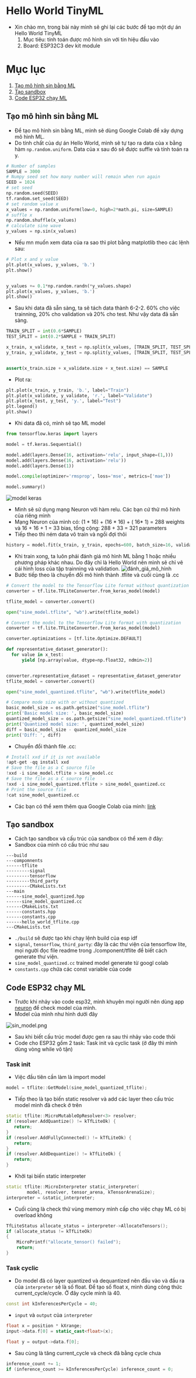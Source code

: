 # Hello World TinyML
- Xin chào mn, trong bài này mình sẽ ghi lại các bước để tạo một dự án Hello World TinyML
    1. Mục tiêu: tính toán được mô hình sin với tín hiệu đầu vào
    2. Board: ESP32C3 dev kit module
# Mục lục
1. [Tạo mô hình sin bằng ML](#tạo-mô-hình-sin-bằng-ml)
2. [Tạo sandbox](#tạo-sandbox)
3. [Code ESP32 chạy ML](#code-esp32-chạy-ml)

## Tạo mô hình sin bằng ML
-   Để tạo mô hình sin bằng ML, mình sẽ dùng Google Colab để xây dựng mô hình ML.
-   Do tính chất của dự án Hello World, mình sẽ tự tạo ra data của x bằng hàm ``np.random.uniform``. Data của x sau đó sẽ được suffle và tính toán ra y.
```python
# Number of samples
SAMPLE = 3000
# Numpy seed set how many number will remain when run again
SEED = 1024
# set seed
np.random.seed(SEED)
tf.random.set_seed(SEED)
# set random value x
x_values = np.random.uniform(low=0, high=2*math.pi, size=SAMPLE)
# suffle x
np.random.shuffle(x_values)
# calculate sine wave
y_values = np.sin(x_values)
```
- Nếu mn muốn xem data của ra sao thì plot bằng matplotlib theo các lệnh sau:
```python
# Plot x and y value 
plt.plot(x_values, y_values, 'b.')
plt.show()


y_values += 0.1*np.random.randn(*y_values.shape)
plt.plot(x_values, y_values, 'b.')
plt.show()
```
- Sau khi data đã sẵn sàng, ta sẽ tách data thành 6-2-2. 60% cho việc trainning, 20% cho validation và 20% cho test. Như vậy data đã sẵn sàng.
```python
TRAIN_SPLIT = int(0.6*SAMPLE)
TEST_SPLIT = int(0.2*SAMPLE + TRAIN_SPLIT)

x_train, x_validate, x_test = np.split(x_values, [TRAIN_SPLIT, TEST_SPLIT])
y_train, y_validate, y_test = np.split(y_values, [TRAIN_SPLIT, TEST_SPLIT])


assert(x_train.size + x_validate.size + x_test.size) == SAMPLE
```
- Plot ra:
```python
plt.plot(x_train, y_train, 'b.', label="Train")
plt.plot(x_validate, y_validate, 'r.', label="Validate")
plt.plot(x_test, y_test, 'y.', label="Test")
plt.legend()
plt.show()
```
- Khi data đã có, mình sẽ tạo ML model
```python
from tensorflow.keras import layers

model = tf.keras.Sequential()

model.add(layers.Dense(16, activation='relu', input_shape=(1,)))
model.add(layers.Dense(16, activation='relu'))
model.add(layers.Dense(1))

model.compile(optimizer='rmsprop', loss='mse', metrics=['mae'])

model.summary()
```
![model keras](./pic/Untitled.png)
- Mình sẽ sử dụng mạng Neuron với hàm relu. Các bạn cứ thử mô hình của riêng mình
- Mạng Neuron của mình có: (1 * 16) + (16 * 16) + ( 16* 1) = 288 weights và 16 + 16 + 1 = 33 bias, tổng cộng: 288 + 33 = 321 parameters
- Tiếp theo thì ném data vô train và ngồi đợi thôi
```python
history = model.fit(x_train, y_train, epochs=600, batch_size=16, validation_data=(x_validate, y_validate))
```
- Khi train xong, ta luôn phải đánh giá mô hình ML bằng 1 hoặc nhiều phương pháp khác nhau. Do đây chỉ là Hello World nên mình sẽ chỉ vẽ cái hình loss của tập trainning và validation.
![đánh_giá_mô_hình](./pic/Untitled%201.png)
- Bước tiếp theo là chuyển đổi mô hình thành .tflite và cuối cùng là .cc
```python
# Convert the model to the Tensorflow Lite format without quantization
converter = tf.lite.TFLiteConverter.from_keras_model(model)

tflite_model = converter.convert()

open("sine_model.tflite", "wb").write(tflite_model)

# Convert the model to the Tensorflow Lite format with quantization
converter = tf.lite.TFLiteConverter.from_keras_model(model)

converter.optimizations = [tf.lite.Optimize.DEFAULT]

def representative_dataset_generator():
  for value in x_test:
      yield [np.array(value, dtype=np.float32, ndmin=2)]


converter.representative_dataset = representative_dataset_generator
tflite_model = converter.convert()

open("sine_model_quantized.tflite", "wb").write(tflite_model)

# Compare mode size with or without quantized
basic_model_size = os.path.getsize("sine_model.tflite")
print('Basic model size: ', basic_model_size)
quantized_model_size = os.path.getsize("sine_model_quantized.tflite")
print('Quantized model size: ', quantized_model_size)
diff = basic_model_size - quantized_model_size
print('Diff: ', diff)
```
- Chuyển đổi thành file .cc:
```python
# Install xxd if it is not available
!apt-get -qq install xxd
# Save the file as a C source file
!xxd -i sine_model.tflite > sine_model.cc
# Save the file as a C source file
!xxd -i sine_model_quantized.tflite > sine_model_quantized.cc
# Print the source file
!cat sine_model_quantized.cc
```
- Các bạn có thể xem thêm qua Google Colab của mình:
[link](https://colab.research.google.com/drive/1XMIrPA2p-tczsnA3RZ1DQ9mmTJvOJJjC?usp=sharing)
## Tạo sandbox
- Cách tạo sandbox và cấu trúc của sandbox có thể xem ở đây: []()
- Sandbox của mình có cấu trúc như sau
```
---build
---compomnents
------tflite
---------signal
---------tensorflow
---------third_party
---------CMakeLists.txt
---main
------sine_model_quantized.hpp
------sine_model_quantized.cc
------CMakeLists.txt
------constants.hpp
------constants.cpp
------hello_world_tflite.cpp
---CMakeLists.txt
```
- ``./build`` sẽ được tạo khi chạy lệnh build của esp idf
- ``signal``, ``tensorflow``, ``third_party``: đây là các thư viện của tensorflow lite, mọi người đọc file readme trong ./component/tflite để biết cách generate thư viện.
- ``sine_model_quantized.cc`` trained model generate từ googl colab
- ``constants.cpp`` chứa các const variable của code
## Code ESP32 chạy ML
- Trước khi nhảy vào code esp32, mình khuyên mọi người nên dùng app [neuron](https://netron.app/) để check model của mình.
- Model của mình như hình dưới đây

![sin_model.png](./pic/sine_model_quantized.tflite.png)

- Sau khi biết cấu trúc model được gen ra sau thì nhảy vào code thôi
- Code cho ESP32 gồm 2 task: Task init và cyclic task (ở đây thì mình dùng vòng while vô tận)
### Task init
- Việc đầu tiên cần làm là import model
```C++
model = tflite::GetModel(sine_model_quantized_tflite);
```
- Tiếp theo là tạo biến static resolver và add các layer theo cấu trúc model mình đã check ở trên
```C++
static tflite::MicroMutableOpResolver<3> resolver;
if (resolver.AddQuantize() != kTfLiteOk) {
   return;
}
if (resolver.AddFullyConnected() != kTfLiteOk) {
   return;
}
if (resolver.AddDequantize() != kTfLiteOk) {
   return;
}
```
- Khởi tại biến static interpreter
```C++
static tflite::MicroInterpreter static_interpreter(
        model, resolver, tensor_arena, kTensorArenaSize);
interpreter = &static_interpreter;
```
- Cuối cùng là check thử vùng memory mình cấp cho việc chạy ML có bị overload không
```C++
TfLiteStatus allocate_status = interpreter->AllocateTensors();
if (allocate_status != kTfLiteOk)
{
    MicroPrintf("allocate_tensor() failed");
    return;
}
```
### Task cyclic
- Do model đã có layer quantized và dequantized nên đầu vào và đầu ra của ``interpreter`` sẽ là số float. Để tạo số float x, mình dùng công thức current_cycle/cycle. Ở đây cycle mình là 40.
```C++
const int kInferencesPerCycle = 40;
```
- ```input``` và ```output``` của ```interpreter```
```C++
float x = position * kXrange;
input->data.f[0] = static_cast<float>(x);

float y = output->data.f[0];
```
- Sau cùng là tăng current_cycle và check đã bằng cycle chưa
```C++
inference_count += 1;
if (inference_count >= kInferencesPerCycle) inference_count = 0;
```